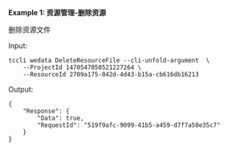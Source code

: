 **Example 1: 资源管理-删除资源**

删除资源文件

Input: 

```
tccli wedata DeleteResourceFile --cli-unfold-argument  \
    --ProjectId 1470547050521227264 \
    --ResourceId 2709a175-042d-4d43-b15a-cb616db16213
```

Output: 
```
{
    "Response": {
        "Data": true,
        "RequestId": "519f9afc-9099-41b5-a459-d7f7a58e35c7"
    }
}
```

